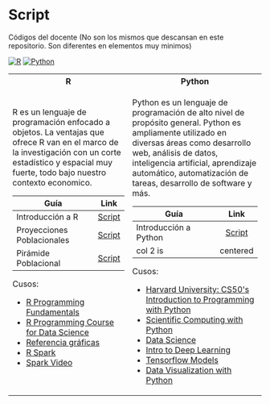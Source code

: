 # Script 
Códigos del docente (No son los mismos que descansan  en este repositorio. Son diferentes en elementos muy minimos)

[![R](https://img.shields.io/badge/R-0A66C2?style=for-the-badge&logo=R&logoColor=5D8AA8)](https://cran.r-project.org/bin/windows/base/)
[![Python](https://img.shields.io/badge/python-3670A0?style=for-the-badge&logo=python&logoColor=ffdd54)](https://www.python.org/)

<table>
<tr><th> R </th><th>Python</th></tr>
<tr><td>
R es un lenguaje de programación enfocado a objetos.
La ventajas que ofrece R van en el marco de la investigación con un corte estadístico y espacial muy fuerte, todo bajo nuestro contexto economico.

| Guía   |      Link      | 
|----------|:-------------:|
| Introducción a R |  [Script](https://github.com/NicolasGP01/Tecnicas-de-medicion-economica/blob/main/UNIDAD1/Material/Introduccion_a_R_1_0.R) |
| Proyecciones Poblacionales | [Script](https://github.com/NicolasGP01/Tecnicas-de-medicion-economica/blob/main/UNIDAD1/Material/Piramide_Poblacional_de_las_Proyecciones_1_1.R) |
| Pirámide Poblacional | [Script](https://github.com/NicolasGP01/Tecnicas-de-medicion-economica/blob/main/UNIDAD1/Material/1_2_y_1_3_Georreferenciacion_de_la_poblacion.R) |


Cusos:
* [R Programming Fundamentals](https://online.stanford.edu/courses/xfds112-r-programming-fundamentals)
* [R Programming Course for Data Science](https://www.boardinfinity.com/micro-learning/r-programming-for-data-science-course)
* [Referencia gráficas](https://github.com/gkaramanis/tidytuesday)
* [R Spark](https://spark.apache.org/docs/latest/sparkr.html)
* [Spark Video](https://www.youtube.com/watch?v=7Qak4rw76lI)

</td><td>

Python es un lenguaje de programación de alto nivel de propósito general. Python es ampliamente utilizado en diversas áreas como desarrollo web, análisis de datos, inteligencia artificial, aprendizaje automático, automatización de tareas, desarrollo de software y más.

| Guía   |      Link      | 
|----------|:-------------:|
| Introducción a Python |  [Script](https://github.com/NicolasGP01/Tecnicas-de-medicion-economica/blob/main/UNIDAD1/Material/Introduccion_a_Python_1_0.py) |
| col 2 is |    centered   |

Cusos:
* [Harvard University: CS50's Introduction to Programming with Python](https://www.edx.org/learn/python/harvard-university-cs50-s-introduction-to-programming-with-python)
* [Scientific Computing with Python](https://www.freecodecamp.org/learn/scientific-computing-with-python/)
* [Data Science](https://x.com/ezekiel_aleke/status/1785710565135913149?t=BtiHlUpQ5gjj8msX9c5gCw&s=08)
* [Intro to Deep Learning](https://www.kaggle.com/learn/intro-to-deep-learning)  
* [Tensorflow Models](https://twitter.com/DanKornas/status/1785564854205510118?t=-rix_CI4Q45xgVA89CMzXA&s=08)
* [Data Visualization with Python](https://cognitiveclass.ai/courses/data-visualization-python)
</td></tr> </table>
